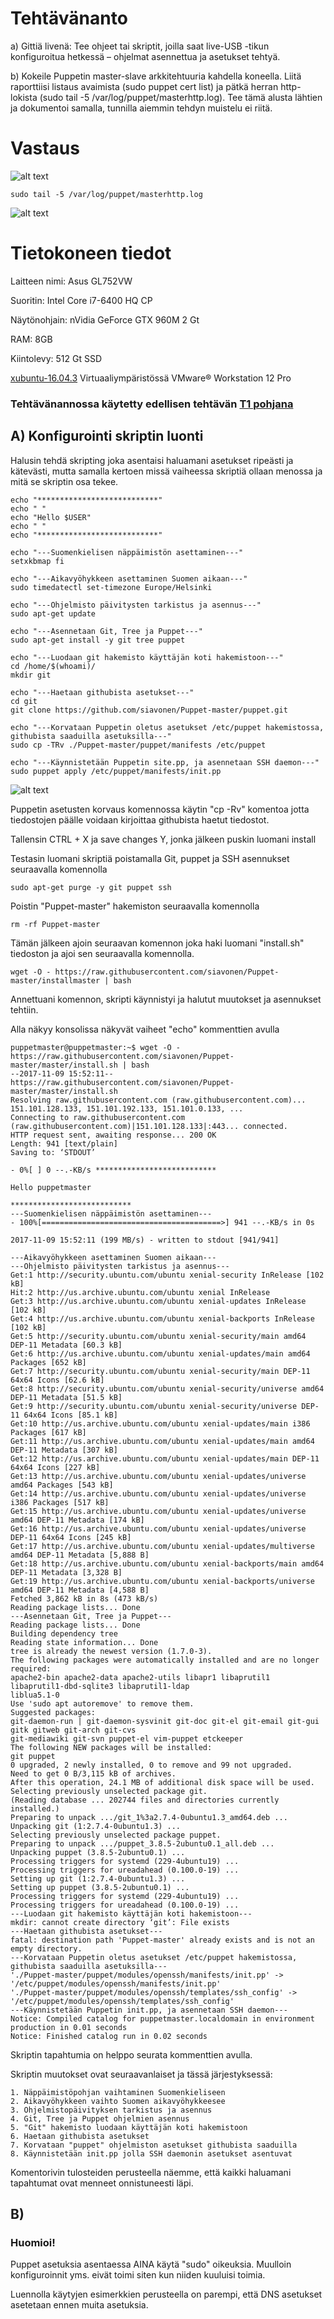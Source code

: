 # Tehtävänanto

a) Gittiä livenä: Tee ohjeet tai skriptit, joilla saat live-USB -tikun konfiguroitua hetkessä – ohjelmat asennettua ja asetukset tehtyä.

b) Kokeile Puppetin master-slave arkkitehtuuria kahdella koneella. Liitä raporttiisi listaus avaimista (sudo puppet cert list) ja pätkä herran http-lokista (sudo tail -5 /var/log/puppet/masterhttp.log). Tee tämä alusta lähtien ja dokumentoi samalla, tunnilla aiemmin tehdyn muistelu ei riitä.

# Vastaus

![alt text](https://github.com/siavonen/Puppet-master/blob/master/teht%C3%A4v%C3%A4t/T2/pics/1.png?raw=true)

```
sudo tail -5 /var/log/puppet/masterhttp.log
```

![alt text](https://github.com/siavonen/Puppet-master/blob/master/teht%C3%A4v%C3%A4t/T2/pics/2.png?raw=true)

# Tietokoneen tiedot

Laitteen nimi: Asus GL752VW

Suoritin: Intel Core i7-6400 HQ CP

Näytönohjain: nVidia GeForce GTX 960M 2 Gt

RAM: 8GB

Kiintolevy: 512 Gt SSD

[xubuntu-16.04.3](http://nl.archive.ubuntu.com/ubuntu-cdimage-xubuntu/releases/16.04/release/xubuntu-16.04.3-desktop-amd64.iso) Virtuaaliympäristössä VMware® Workstation 12 Pro

### Tehtävänannossa käytetty edellisen tehtävän [T1 pohjana](https://github.com/siavonen/Puppet-master/tree/master/teht%C3%A4v%C3%A4t/T1)


## A) Konfigurointi skriptin luonti

Halusin tehdä skripting joka asentaisi haluamani asetukset ripeästi ja kätevästi, mutta samalla kertoen missä vaiheessa skriptiä ollaan menossa ja mitä se skriptin osa tekee.

```
echo "***************************"
echo " "
echo "Hello $USER"
echo " "
echo "***************************"

echo "---Suomenkielisen näppäimistön asettaminen---"
setxkbmap fi

echo "---Aikavyöhykkeen asettaminen Suomen aikaan---"
sudo timedatectl set-timezone Europe/Helsinki

echo "---Ohjelmisto päivitysten tarkistus ja asennus---"
sudo apt-get update

echo "---Asennetaan Git, Tree ja Puppet---"
sudo apt-get install -y git tree puppet

echo "---Luodaan git hakemisto käyttäjän koti hakemistoon---"
cd /home/$(whoami)/
mkdir git

echo "---Haetaan githubista asetukset---"
cd git
git clone https://github.com/siavonen/Puppet-master/puppet.git

echo "---Korvataan Puppetin oletus asetukset /etc/puppet hakemistossa, githubista saaduilla asetuksilla---"
sudo cp -TRv ./Puppet-master/puppet/manifests /etc/puppet

echo "---Käynnistetään Puppetin site.pp, ja asennetaan SSH daemon---"
sudo puppet apply /etc/puppet/manifests/init.pp
```

![alt text](https://github.com/siavonen/Puppet-master/blob/master/teht%C3%A4v%C3%A4t/T2/pics/3.png?raw=true)

Puppetin asetusten korvaus komennossa käytin "cp -Rv" komentoa jotta tiedostojen päälle voidaan kirjoittaa githubista haetut tiedostot.

Tallensin CTRL + X ja save changes Y, jonka jälkeen puskin luomani install

Testasin luomani skriptiä poistamalla Git, puppet ja SSH asennukset seuraavalla komennolla

```
sudo apt-get purge -y git puppet ssh
```

Poistin "Puppet-master" hakemiston seuraavalla komennolla

```
rm -rf Puppet-master
```
Tämän jälkeen ajoin seuraavan komennon joka haki luomani "install.sh" tiedoston ja ajoi sen seuraavalla komennolla.

```
wget -O - https://raw.githubusercontent.com/siavonen/Puppet-master/installmaster | bash

```

Annettuani komennon, skripti käynnistyi ja halutut muutokset ja asennukset tehtiin.

Alla näkyy konsolissa näkyvät vaiheet "echo" kommenttien avulla

```
puppetmaster@puppetmaster:~$ wget -O - https://raw.githubusercontent.com/siavonen/Puppet-master/master/install.sh | bash
--2017-11-09 15:52:11-- https://raw.githubusercontent.com/siavonen/Puppet-master/master/install.sh
Resolving raw.githubusercontent.com (raw.githubusercontent.com)... 151.101.128.133, 151.101.192.133, 151.101.0.133, ...
Connecting to raw.githubusercontent.com (raw.githubusercontent.com)|151.101.128.133|:443... connected.
HTTP request sent, awaiting response... 200 OK
Length: 941 [text/plain]
Saving to: ‘STDOUT’

- 0%[ ] 0 --.-KB/s ***************************

Hello puppetmaster

***************************
---Suomenkielisen näppäimistön asettaminen---
- 100%[========================================>] 941 --.-KB/s in 0s

2017-11-09 15:52:11 (199 MB/s) - written to stdout [941/941]

---Aikavyöhykkeen asettaminen Suomen aikaan---
---Ohjelmisto päivitysten tarkistus ja asennus---
Get:1 http://security.ubuntu.com/ubuntu xenial-security InRelease [102 kB]
Hit:2 http://us.archive.ubuntu.com/ubuntu xenial InRelease
Get:3 http://us.archive.ubuntu.com/ubuntu xenial-updates InRelease [102 kB]
Get:4 http://us.archive.ubuntu.com/ubuntu xenial-backports InRelease [102 kB]
Get:5 http://security.ubuntu.com/ubuntu xenial-security/main amd64 DEP-11 Metadata [60.3 kB]
Get:6 http://us.archive.ubuntu.com/ubuntu xenial-updates/main amd64 Packages [652 kB]
Get:7 http://security.ubuntu.com/ubuntu xenial-security/main DEP-11 64x64 Icons [62.6 kB]
Get:8 http://security.ubuntu.com/ubuntu xenial-security/universe amd64 DEP-11 Metadata [51.5 kB]
Get:9 http://security.ubuntu.com/ubuntu xenial-security/universe DEP-11 64x64 Icons [85.1 kB]
Get:10 http://us.archive.ubuntu.com/ubuntu xenial-updates/main i386 Packages [617 kB]
Get:11 http://us.archive.ubuntu.com/ubuntu xenial-updates/main amd64 DEP-11 Metadata [307 kB]
Get:12 http://us.archive.ubuntu.com/ubuntu xenial-updates/main DEP-11 64x64 Icons [227 kB]
Get:13 http://us.archive.ubuntu.com/ubuntu xenial-updates/universe amd64 Packages [543 kB]
Get:14 http://us.archive.ubuntu.com/ubuntu xenial-updates/universe i386 Packages [517 kB]
Get:15 http://us.archive.ubuntu.com/ubuntu xenial-updates/universe amd64 DEP-11 Metadata [174 kB]
Get:16 http://us.archive.ubuntu.com/ubuntu xenial-updates/universe DEP-11 64x64 Icons [245 kB]
Get:17 http://us.archive.ubuntu.com/ubuntu xenial-updates/multiverse amd64 DEP-11 Metadata [5,888 B]
Get:18 http://us.archive.ubuntu.com/ubuntu xenial-backports/main amd64 DEP-11 Metadata [3,328 B]
Get:19 http://us.archive.ubuntu.com/ubuntu xenial-backports/universe amd64 DEP-11 Metadata [4,588 B]
Fetched 3,862 kB in 8s (473 kB/s)
Reading package lists... Done
---Asennetaan Git, Tree ja Puppet---
Reading package lists... Done
Building dependency tree
Reading state information... Done
tree is already the newest version (1.7.0-3).
The following packages were automatically installed and are no longer required:
apache2-bin apache2-data apache2-utils libapr1 libaprutil1 libaprutil1-dbd-sqlite3 libaprutil1-ldap
liblua5.1-0
Use 'sudo apt autoremove' to remove them.
Suggested packages:
git-daemon-run | git-daemon-sysvinit git-doc git-el git-email git-gui gitk gitweb git-arch git-cvs
git-mediawiki git-svn puppet-el vim-puppet etckeeper
The following NEW packages will be installed:
git puppet
0 upgraded, 2 newly installed, 0 to remove and 99 not upgraded.
Need to get 0 B/3,115 kB of archives.
After this operation, 24.1 MB of additional disk space will be used.
Selecting previously unselected package git.
(Reading database ... 202744 files and directories currently installed.)
Preparing to unpack .../git_1%3a2.7.4-0ubuntu1.3_amd64.deb ...
Unpacking git (1:2.7.4-0ubuntu1.3) ...
Selecting previously unselected package puppet.
Preparing to unpack .../puppet_3.8.5-2ubuntu0.1_all.deb ...
Unpacking puppet (3.8.5-2ubuntu0.1) ...
Processing triggers for systemd (229-4ubuntu19) ...
Processing triggers for ureadahead (0.100.0-19) ...
Setting up git (1:2.7.4-0ubuntu1.3) ...
Setting up puppet (3.8.5-2ubuntu0.1) ...
Processing triggers for systemd (229-4ubuntu19) ...
Processing triggers for ureadahead (0.100.0-19) ...
---Luodaan git hakemisto käyttäjän koti hakemistoon---
mkdir: cannot create directory ‘git’: File exists
---Haetaan githubista asetukset---
fatal: destination path 'Puppet-master' already exists and is not an empty directory.
---Korvataan Puppetin oletus asetukset /etc/puppet hakemistossa, githubista saaduilla asetuksilla---
'./Puppet-master/puppet/modules/openssh/manifests/init.pp' -> '/etc/puppet/modules/openssh/manifests/init.pp'
'./Puppet-master/puppet/modules/openssh/templates/ssh_config' -> '/etc/puppet/modules/openssh/templates/ssh_config'
---Käynnistetään Puppetin init.pp, ja asennetaan SSH daemon---
Notice: Compiled catalog for puppetmaster.localdomain in environment production in 0.01 seconds
Notice: Finished catalog run in 0.02 seconds
```

Skriptin tapahtumia on helppo seurata kommenttien avulla.

Skriptin muutokset ovat seuraavanlaiset ja tässä järjestyksessä:

	1. Näppäimistöpohjan vaihtaminen Suomenkieliseen
	2. Aikavyöhykkeen vaihto Suomen aikavyöhykkeesee
	3. Ohjelmistopäivityksen tarkistus ja asennus
	4. Git, Tree ja Puppet ohjelmien asennus
	5. "Git" hakemisto luodaan käyttäjän koti hakemistoon
	6. Haetaan githubista asetukset
	7. Korvataan "puppet" ohjelmiston asetukset githubista saaduilla
	8. Käynnistetään init.pp jolla SSH daemonin asetukset asentuvat

Komentorivin tulosteiden perusteella näemme, että kaikki haluamani tapahtumat ovat menneet onnistuneesti läpi.


## B)

### Huomioi!

Puppet asetuksia asentaessa AINA käytä "sudo" oikeuksia. Muulloin konfiguroinnit yms. eivät toimi siten kun niiden kuuluisi toimia.

Luennolla käytyjen esimerkkien perusteella on parempi, että DNS asetukset asetetaan ennen muita asetuksia.
